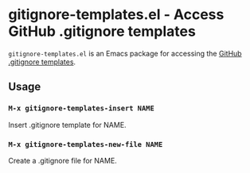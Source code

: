 # gitignore-templates.el - Access GitHub .gitignore templates

`gitignore-templates.el` is an Emacs package for accessing the [GitHub .gitignore templates](https://developer.github.com/v3/gitignore/).

## Usage

### `M-x gitignore-templates-insert NAME`

Insert .gitignore template for NAME.

### `M-x gitignore-templates-new-file NAME`

Create a .gitignore file for NAME.
